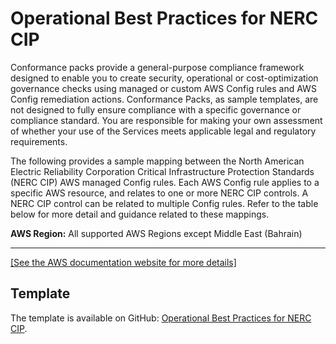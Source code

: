 # Operational Best Practices for NERC CIP<a name="operational-best-practices-for-nerc"></a>

Conformance packs provide a general\-purpose compliance framework designed to enable you to create security, operational or cost\-optimization governance checks using managed or custom AWS Config rules and AWS Config remediation actions\. Conformance Packs, as sample templates, are not designed to fully ensure compliance with a specific governance or compliance standard\. You are responsible for making your own assessment of whether your use of the Services meets applicable legal and regulatory requirements\.

The following provides a sample mapping between the North American Electric Reliability Corporation Critical Infrastructure Protection Standards \(NERC CIP\) AWS managed Config rules\. Each AWS Config rule applies to a specific AWS resource, and relates to one or more NERC CIP controls\. A NERC CIP control can be related to multiple Config rules\. Refer to the table below for more detail and guidance related to these mappings\.

**AWS Region:** All supported AWS Regions except Middle East \(Bahrain\)


****  
[\[See the AWS documentation website for more details\]](http://docs.aws.amazon.com/config/latest/developerguide/operational-best-practices-for-nerc.html)

## Template<a name="nerc-conformance-pack-sample"></a>

The template is available on GitHub: [Operational Best Practices for NERC CIP](https://github.com/awslabs/aws-config-rules/blob/master/aws-config-conformance-packs/Operational-Best-Practices-for-NERC-CIP.yaml)\.
